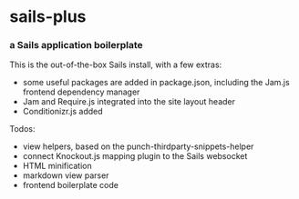 # sails-plus
### a Sails application boilerplate

This is the out-of-the-box Sails install, with a few extras:

- some useful packages are added in package.json, including the Jam.js frontend dependency manager
- Jam and Require.js integrated into the site layout header
- Conditionizr.js added

Todos:

- view helpers, based on the punch-thirdparty-snippets-helper
- connect Knockout.js mapping plugin to the Sails websocket
- HTML minification
- markdown view parser
- frontend boilerplate code

